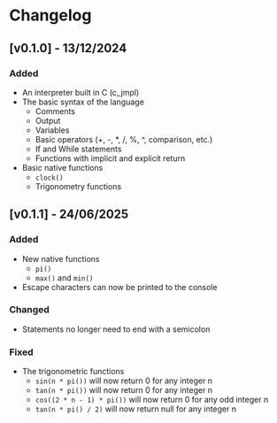 # Changelog

## [v0.1.0] - 13/12/2024
### Added
- An interpreter built in C (c_jmpl)
- The basic syntax of the language
  - Comments
  - Output
  - Variables
  - Basic operators (+, -, *, /, %, ^, comparison, etc.)
  - If and While statements
  - Functions with implicit and explicit return
- Basic native functions
  - `clock()`
  - Trigonometry functions

## [v0.1.1] - 24/06/2025
### Added
- New native functions
  - `pi()`
  - `max()` and `min()`
- Escape characters can now be printed to the console
### Changed
- Statements no longer need to end with a semicolon
### Fixed
- The trigonometric functions
  - `sin(n * pi())` will now return 0 for any integer n
  - `tan(n * pi())` will now return 0 for any integer n
  - `cos((2 * n - 1) * pi())` will now return 0 for any odd integer n
  - `tan(n * pi() / 2)` will now return null for any integer n